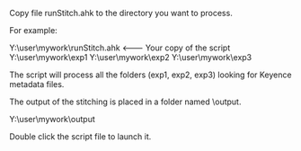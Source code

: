 Copy file runStitch.ahk to the directory you want to process.

For example:

   Y:\user\mywork\runStitch.ahk  <--- Your copy of the script
   Y:\user\mywork\exp1
   Y:\user\mywork\exp2
   Y:\user\mywork\exp3

The script will process all the folders (exp1, exp2, exp3)
looking for Keyence metadata files.

The output of the stitching is placed in a folder named \output\.

   Y:\user\mywork\output

Double click the script file to launch it.
